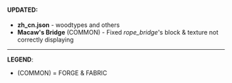 #### UPDATED:
- **zh_cn.json** - woodtypes and others
- **Macaw's Bridge** (COMMON) - Fixed _rope_bridge_'s block & texture not correctly displaying 

---
**LEGEND**:
- (COMMON) = FORGE & FABRIC